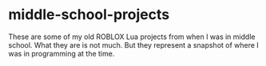 # middle-school-projects
These are some of my old ROBLOX Lua projects from when I was in middle school.
What they are is not much. But they represent a snapshot of where I was in programming at the time.
